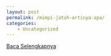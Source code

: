 ```yaml
---
layout: post
permalink: /mimpi-jatuh-artinya-apa/
categories:
    - Uncategorized
---
```


[Baca Selengkapnya](/03)